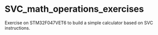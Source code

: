 # SVC_math_operations_exercises
 Exercise on STM32F047VET6 to build a simple calculator based on SVC instructions.
